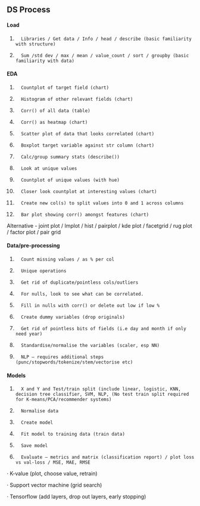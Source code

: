 ## DS Process

#### Load
1.       Libraries / Get data / Info / head / describe (basic familiarity with structure)
2.       Sum /std dev / max / mean / value_count / sort / groupby (basic familiarity with data)

#### EDA
1.       Countplot of target field (chart)
2.       Histogram of other relevant fields (chart)
3.       Corr() of all data (table)
4.       Corr() as heatmap (chart)
5.       Scatter plot of data that looks correlated (chart)
6.       Boxplot target variable against str column (chart)
7.       Calc/group summary stats (describe())
8.       Look at unique values
9.       Countplot of unique values (with hue)
10.       Closer look countplot at interesting values (chart)
11.       Create new col(s) to split values into 0 and 1 across columns
12.       Bar plot showing corr() amongst features (chart)
Alternative - joint plot / lmplot / hist / pairplot / kde plot / facetgrid / rug plot / factor plot / pair grid

#### Data/pre-processing
1.       Count missing values / as % per col
2.       Unique operations
3.       Get rid of duplicate/pointless cols/outliers
4.       For nulls, look to see what can be correlated.
5.       Fill in nulls with corr() or delete out low if low %
6.       Create dummy variables (drop originals)
7.       Get rid of pointless bits of fields (i.e day and month if only need year)
8.       Standardise/normalise the variables (scaler, esp NN)
9.       NLP – requires additional steps (punc/stopwords/tokenize/stem/vectorise etc)

#### Models
1.       X and Y and Test/train split (include linear, logistic, KNN, decision tree classifier, SVM, NLP, (No test train split required for K-means/PCA/recommender systems)
2.       Normalise data
3.       Create model
4.       Fit model to training data (train data)
5.       Save model
6.       Evaluate – metrics and matrix (classification report) / plot loss vs val-loss / MSE, MAE, RMSE

·         K-value (plot, choose value, retrain)

·         Support vector machine (grid search)

·         Tensorflow (add layers, drop out layers, early stopping)
